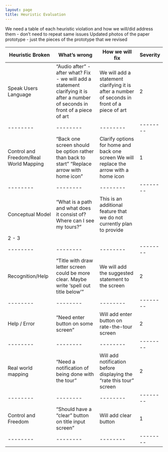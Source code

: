 ```yaml
---
layout: page
title: Heuristic Evaluation
---
```



We need a table of each heuristic violation and how we will/did address them - don’t need to repeat same issues
Updated photos of the paper prototype - just the pieces of the prototype that we revised 


| Heuristic Broken |  What’s wrong | How we will fix | Severity |
| -------- | -------- | -------- | -------- | 
| Speak Users Language | “Audio after” - after what? Fix - we will add a statement clarifying it is after a number of seconds in front of a piece of art  | We will add a statement clarifying it is after a number of seconds in front of a piece of art | 2 |
| -------- | -------- | -------- | -------- | 
| Control and Freedom/Real World Mapping | “Back one screen should be option rather than back to start”  “Replace arrow with home icon” | Clarify options for home and back one screen We will replace the arrow with a home icon | 1 |
| -------- | -------- | -------- | -------- | 
| Conceptual Model | “What is a path and what does it consist of? Where can I see my tours?” | This is an additional feature that we do not currently plan to provide 
| 2 - 3 | 
| -------- | -------- | -------- | -------- | 
| Recognition/Help | “Title with draw letter screen could be more clear. Maybe write ‘spell out title below’” | We will add the suggested statement to the screen | 2 |
| -------- | -------- | -------- | -------- | 
| Help / Error | “Need enter button on some screen” | Will add enter button on rate-the-tour screen | 2 |
| -------- | -------- | -------- | -------- | 
| Real world mapping | “Need a notification of being done with the tour” | Will add notification before displaying the “rate this tour” screen | 2 |
| -------- | -------- | -------- | -------- | 
| Control and Freedom | “Should have a “clear” button on title input screen” | Will add clear button | 1 |
| -------- | -------- | -------- | -------- | 



